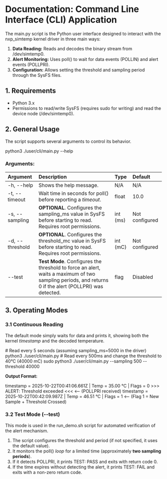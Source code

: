 # **Documentation: Command Line Interface (CLI) Application**

The main.py script is the Python user interface designed to interact with the nxp\_simtemp kernel driver in three main ways:

1. **Data Reading:** Reads and decodes the binary stream from /dev/simtemp0.
2. **Alert Monitoring:** Uses poll() to wait for data events (POLLIN) and alert events (POLLPRI).
3. **Configuration:** Allows setting the threshold and sampling period through the SysFS files.

## **1\. Requirements**

* Python 3.x
* Permissions to read/write SysFS (requires sudo for writing) and read the device node (/dev/simtemp0).

## **2\. General Usage**

The script supports several arguments to control its behavior.

python3 ./user/cli/main.py \--help

### **Arguments:**

| Argument | Description | Type | Default |
| :---- | :---- | :---- | :---- |
| \-h, \--help | Shows the help message. | N/A | N/A |
| \-t, \--timeout | Wait time in seconds for poll() before reporting a *timeout*. | float | 10.0 |
| \-s, \--sampling | **OPTIONAL**. Configures the sampling\_ms value in SysFS before starting to read. Requires root permissions. | int (ms) | Not configured |
| \-d, \--threshold | **OPTIONAL**. Configures the threshold\_mc value in SysFS before starting to read. Requires root permissions. | int (mC) | Not configured |
| \--test | **Test Mode**. Configures the threshold to force an alert, waits a maximum of two sampling periods, and returns 0 if the alert (POLLPRI) was detected. | flag | Disabled |

## **3\. Operating Modes**

### **3.1 Continuous Reading**

The default mode simply waits for data and prints it, showing both the kernel *timestamp* and the decoded temperature.

\# Read every 5 seconds (assuming sampling\_ms=5000 in the driver)
python3 ./user/cli/main.py
\# Read every 500ms and change the threshold to 40°C (40000 mC)
sudo python3 ./user/cli/main.py \--sampling 500 \--threshold 40000

**Output Format:**

timestamp \= 2025-10-22T00:41:06.661Z | Temp \= 35.00 °C | Flags \= 0
\>\>\> ALERT: Threshold exceeded \<\<\< <-- (POLLPRI received)
timestamp \= 2025-10-22T00:42:09.987Z | Temp \= 46.51 °C | Flags \= 1 <-- (Flag 1 \= New Sample \+ Threshold Crossed)

### **3.2 Test Mode (--test)**

This mode is used in the run\_demo.sh script for automated verification of the alert mechanism.

1. The script configures the threshold and period (if not specified, it uses the default value).
2. It monitors the poll() *loop* for a limited time (approximately **two sampling periods**).
3. If it detects POLLPRI, it prints TEST: PASS and exits with return code 0.
4. If the time expires without detecting the alert, it prints TEST: FAIL and exits with a non-zero return code.
